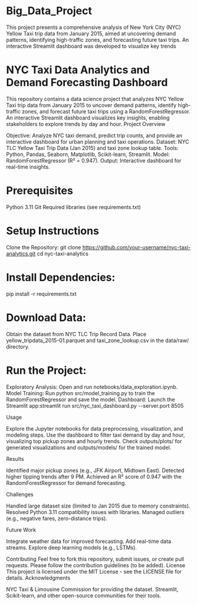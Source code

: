 # Big_Data_Project
This project presents a comprehensive analysis of New York City (NYC) Yellow Taxi trip data from January 2015, aimed at uncovering demand patterns, identifying high-traffic zones, and forecasting future taxi trips. An interactive Streamlit dashboard was developed to visualize key trends
# NYC Taxi Data Analytics and Demand Forecasting Dashboard
This repository contains a data science project that analyzes NYC Yellow Taxi trip data from January 2015 to uncover demand patterns, identify high-traffic zones, and forecast future taxi trips using a RandomForestRegressor. An interactive Streamlit dashboard visualizes key insights, enabling stakeholders to explore trends by day and hour.
Project Overview

Objective: Analyze NYC taxi demand, predict trip counts, and provide an interactive dashboard for urban planning and taxi operations.
Dataset: NYC TLC Yellow Taxi Trip Data (Jan 2015) and taxi zone lookup table.
Tools: Python, Pandas, Seaborn, Matplotlib, Scikit-learn, Streamlit.
Model: RandomForestRegressor (R² = 0.947).
Output: Interactive dashboard for real-time insights.

# Prerequisites

Python 3.11
Git
Required libraries (see requirements.txt)

# Setup Instructions

Clone the Repository:
git clone https://github.com/your-username/nyc-taxi-analytics.git
cd nyc-taxi-analytics


# Install Dependencies:
pip install -r requirements.txt


# Download Data:

Obtain the dataset from NYC TLC Trip Record Data.
Place yellow_tripdata_2015-01.parquet and taxi_zone_lookup.csv in the data/raw/ directory.


# Run the Project:

Exploratory Analysis: Open and run notebooks/data_exploration.ipynb.
Model Training: Run python src/model_training.py to train the RandomForestRegressor and save the model.
Dashboard: Launch the Streamlit app:streamlit run src/nyc_taxi_dashboard.py --server.port 8505





Usage

Explore the Jupyter notebooks for data preprocessing, visualization, and modeling steps.
Use the dashboard to filter taxi demand by day and hour, visualizing top pickup zones and hourly trends.
Check outputs/plots/ for generated visualizations and outputs/models/ for the trained model.

Results

Identified major pickup zones (e.g., JFK Airport, Midtown East).
Detected higher tipping trends after 9 PM.
Achieved an R² score of 0.947 with the RandomForestRegressor for demand forecasting.

Challenges

Handled large dataset size (limited to Jan 2015 due to memory constraints).
Resolved Python 3.11 compatibility issues with libraries.
Managed outliers (e.g., negative fares, zero-distance trips).

Future Work

Integrate weather data for improved forecasting.
Add real-time data streams.
Explore deep learning models (e.g., LSTMs).

Contributing
Feel free to fork this repository, submit issues, or create pull requests. Please follow the contribution guidelines (to be added).
License
This project is licensed under the MIT License - see the LICENSE file for details.
Acknowledgments

NYC Taxi & Limousine Commission for providing the dataset.
Streamlit, Scikit-learn, and other open-source communities for their tools.

